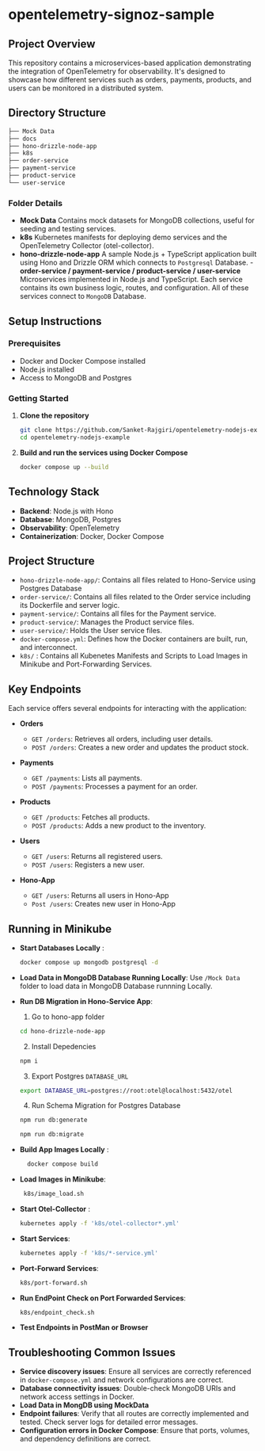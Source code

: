 # opentelemetry-signoz-sample

## Project Overview

This repository contains a microservices-based application demonstrating the integration of OpenTelemetry for observability. It's designed to showcase how different services such as orders, payments, products, and users can be monitored in a distributed system.

## Directory Structure
```bash
├── Mock Data
├── docs
├── hono-drizzle-node-app
├── k8s
├── order-service
├── payment-service
├── product-service
└── user-service
```
### Folder Details 
- **Mock Data**
  Contains mock datasets for MongoDB collections, useful for seeding and testing services.
- **k8s**
Kubernetes manifests for deploying demo services and the OpenTelemetry Collector (otel-collector).
- **hono-drizzle-node-app**
A sample Node.js + TypeScript application built using Hono
 and Drizzle ORM which connects  to `Postgresql` Database.
-**order-service / payment-service / product-service / user-service**
  Microservices implemented in Node.js and TypeScript. Each service contains its own business logic, routes, and configuration. All of these services connect to `MongoDB` Database.
  
## Setup Instructions

### Prerequisites

- Docker and Docker Compose installed
- Node.js installed
- Access to MongoDB and Postgres

### Getting Started

1. **Clone the repository**

   ```bash
   git clone https://github.com/Sanket-Rajgiri/opentelemetry-nodejs-example.git
   cd opentelemetry-nodejs-example
   ```

2. **Build and run the services using Docker Compose**
   ```bash
   docker compose up --build
   ```

## Technology Stack

- **Backend**: Node.js with Hono
- **Database**: MongoDB, Postgres
- **Observability**: OpenTelemetry
- **Containerization**: Docker, Docker Compose

## Project Structure

- `hono-drizzle-node-app/`: Contains all files related to Hono-Service using Postgres Database
- `order-service/`: Contains all files related to the Order service including its Dockerfile and server logic.
- `payment-service/`: Contains all files for the Payment service.
- `product-service/`: Manages the Product service files.
- `user-service/`: Holds the User service files.
- `docker-compose.yml`: Defines how the Docker containers are built, run, and interconnect.
- `k8s/` : Contains all Kubenetes Manifests and Scripts to Load Images in Minikube and Port-Forwarding Services.

## Key Endpoints

Each service offers several endpoints for interacting with the application:

- **Orders**

  - `GET /orders`: Retrieves all orders, including user details.
  - `POST /orders`: Creates a new order and updates the product stock.

- **Payments**

  - `GET /payments`: Lists all payments.
  - `POST /payments`: Processes a payment for an order.

- **Products**

  - `GET /products`: Fetches all products.
  - `POST /products`: Adds a new product to the inventory.

- **Users**

  - `GET /users`: Returns all registered users.
  - `POST /users`: Registers a new user.

- **Hono-App**
  - `GET /users`: Returns all users in Hono-App
  - `Post /users`: Creates new user in Hono-App

## Running in Minikube

- **Start Databases Locally** :
  ```bash
  docker compose up mongodb postgresql -d
  ```
- **Load Data in MongoDB Database Running Locally**: Use `/Mock Data` folder to load data in MongoDB Database runnning Locally.
- **Run DB Migration in Hono-Service App**:

  1. Go to hono-app folder

  ```bash
  cd hono-drizzle-node-app
  ```

  2. Install Depedencies

  ```bash
  npm i
  ```

  3. Export Postgres `DATABASE_URL`

  ```bash
  export DATABASE_URL=postgres://root:otel@localhost:5432/otel
  ```

  4. Run Schema Migration for Postgres Database

  ```bash
  npm run db:generate

  npm run db:migrate
  ```

- **Build App Images Locally** :

  ```bash
    docker compose build
  ```

- **Load Images in Minikube**:

  ```bash
   k8s/image_load.sh
  ```

- **Start Otel-Collector** :
  ```bash
  kubernetes apply -f 'k8s/otel-collector*.yml'
  ```
- **Start Services**:

  ```bash
  kubernetes apply -f 'k8s/*-service.yml'
  ```

- **Port-Forward Services**:

  ```bash
  k8s/port-forward.sh
  ```

- **Run EndPoint Check on Port Forwarded Services**:

  ```bash
  k8s/endpoint_check.sh
  ```

- **Test Endpoints in PostMan or Browser**

## Troubleshooting Common Issues

- **Service discovery issues**: Ensure all services are correctly referenced in `docker-compose.yml` and network configurations are correct.
- **Database connectivity issues**: Double-check MongoDB URIs and network access settings in Docker.
- **Load Data in MongDB using MockData**
- **Endpoint failures**: Verify that all routes are correctly implemented and tested. Check server logs for detailed error messages.
- **Configuration errors in Docker Compose**: Ensure that ports, volumes, and dependency definitions are correct.

